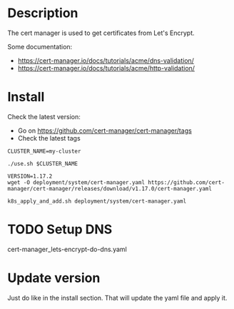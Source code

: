 # Description

The cert manager is used to get certificates from Let's Encrypt.

Some documentation:
- https://cert-manager.io/docs/tutorials/acme/dns-validation/
- https://cert-manager.io/docs/tutorials/acme/http-validation/

# Install

Check the latest version:
- Go on https://github.com/cert-manager/cert-manager/tags
- Check the latest tags

```
CLUSTER_NAME=my-cluster

./use.sh $CLUSTER_NAME

VERSION=1.17.2
wget -O deployment/system/cert-manager.yaml https://github.com/cert-manager/cert-manager/releases/download/v1.17.0/cert-manager.yaml

k8s_apply_and_add.sh deployment/system/cert-manager.yaml
```

# TODO Setup DNS

cert-manager_lets-encrypt-do-dns.yaml

# Update version

Just do like in the install section. That will update the yaml file and apply it.
